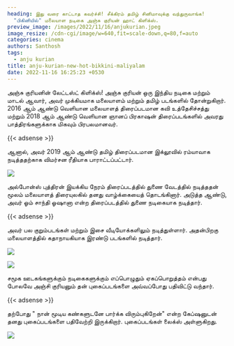 ```yaml
---
heading: இது வரை காட்டாத கவர்ச்சி! சீக்கிரம் தமிழ் சினிமாவுக்கு வந்துருவாங்க!
  "பிகினியில்" மலையாள நடிகை அஞ்சு குரியன் ஹாட் கிளிக்ஸ்.
preview_image: /images/2022/11/16/anjukurian.jpeg
image_resize: /cdn-cgi/image/w=640,fit=scale-down,q=80,f=auto
categories: cinema
authors: Santhosh
tags:
  - anju kurian
title: anju-kurian-new-hot-bikkini-maliyalam
date: 2022-11-16 16:25:23 +0530
---
```

அஞ்சு குரியனின் லேட்டஸ்ட் கிளிக்ஸ்!
அஞ்சு குரியன் ஒரு இந்திய நடிகை மற்றும் மாடல் ஆவார், அவர் முக்கியமாக மலையாளம் மற்றும் தமிழ் படங்களில் தோன்றுகிறார். 2016 ஆம் ஆண்டு வெளியான மலையாளத் திரைப்படமான கவி உத்தேசிச்சத்து மற்றும் 2018 ஆம் ஆண்டு வெளியான ஞானப் பிரகாஷன் திரைப்படங்களில் அவரது பாத்திரங்களுக்காக மிகவும் பிரபலமானவர். 

{{< adsense >}}

ஆனால், அவர் 2019 ஆம் ஆண்டு தமிழ் திரைப்படமான இக்லூவில் ரம்யாவாக நடித்ததற்காக விமர்சன ரீதியாக பாராட்டப்பட்டார்.


![](/images/2022/11/16/anju-kurian-new-hot-bikkini-maliyalam.jpeg)

அல்போன்ஸ் புத்திரன் இயக்கிய நேரம் திரைப்படத்தில் துணை வேடத்தில் நடித்ததன் மூலம் மலையாளத் திரையுலகில் தனது வாழ்க்கையைத் தொடங்கினார். அடுத்த ஆண்டு, அவர் ஓம் சாந்தி ஓஷானா என்ற திரைப்படத்தில் துணை நடிகையாக நடித்தார். 

{{< adsense >}}

அவர் பல குறும்படங்கள் மற்றும் இசை வீடியோக்களிலும் நடித்துள்ளார். அதன்பிறகு  மலையாளத்தில் கதாநாயகியாக இரண்டு படங்களில் நடித்தார். 


![](/images/2022/11/16/anju-kurian-new-hot-bikkini-maliyalam22.jpeg)

![](/images/2022/11/16/anju-kurian-new-hot-bikkini-maliyalam44.jpeg)

சமூக ஊடகங்களுக்கும் நடிகைகளுக்கும் எப்பொழுதும் ஏகப்பொறுத்தம் என்பது போலவே அஞ்சி குரியனும் தன் புகைப்படங்களை அவ்வப்போது பதிவிட்டு வந்தார். 

{{< adsense >}}

தற்போது " நான் மூடிய கண்களுடனே பார்க்க விரும்புகிறேன்" என்ற கேப்ஷனுடன் தனது புகைப்படங்களை பதிவேற்றி இருக்கிறார். புகைப்படங்கள் லைக்ஸ் அள்ளுகிறது.

![](/images/2022/11/16/anju-kurian-new-hot-bikkini-maliyalam66.jpeg)